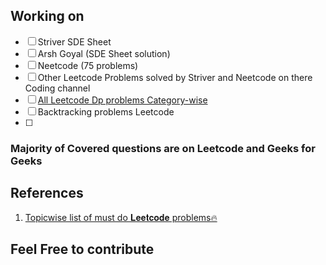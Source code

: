 
## Working on 

- [ ] Striver SDE Sheet 
- [ ] Arsh Goyal (SDE Sheet solution)
- [ ] Neetcode (75 problems)
- [ ] Other Leetcode Problems solved by Striver and Neetcode on there Coding channel
- [ ] [All Leetcode Dp problems Category-wise](https://leetcode.com/discuss/general-discussion/1050391/Must-do-Dynamic-programming-Problems-Category-wise)
- [ ] Backtracking problems Leetcode
- [ ] 

### Majority of Covered questions are on Leetcode and Geeks for Geeks  

## References 
1. [Topicwise list of must do 𝐋𝐞𝐞𝐭𝐜𝐨𝐝𝐞 problems🔥](https://www.linkedin.com/posts/ashwani521_programming-coding-codingisfun-activity-6987656238348046337-SWiS?utm_source=share&utm_medium=member_desktop)


## Feel Free to contribute